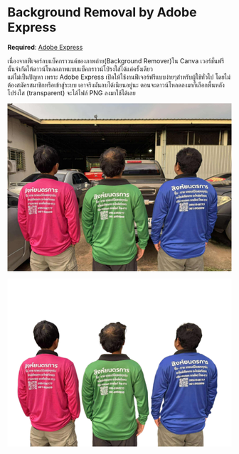 # Background Removal by Adobe Express

**Required**: [Adobe Express](https://www.adobe.com/express/feature/image/remove-background)

เนื่องจากฟีเจอร์ลบแบ็คกราวนด์ของภาพถ่าย(Background Remover)ใน Canva เวอร์ชั่นฟรี นั้นจำกัดให้ดาวน์โหลดภาพแบบแบ็คกราวน์โป่รงใส่ได้แค่ครั้งเดียว  
แต่ไม่เป็นปัญหา เพราะ Adobe Express เปิดให้ใช้งานฟีเจอร์ฟรีแบบง่ายๆสำหรับผู้ใช้ทั่วไป โดยไม่ต้องสมัครสมาชิกหรือเข้าสู่ระบบ
เอาจริงมันลบได้เนียนอยู่นะ ตอนจะดาวน์โหลดลงมาก็เลือกพื้นหลังโปร่งใส (transparent) จะได้ไฟล์ PNG ลงมาใช้ได้เลย

![ต้นฉบับ](./original.jpg)

![ลบพื้นหลัง](./removed.png)
